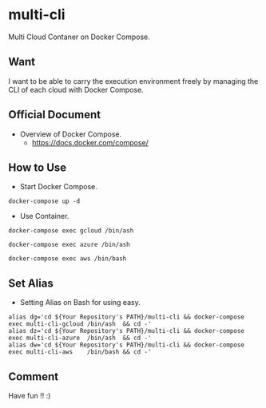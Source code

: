 # multi-cli

Multi Cloud Contaner on Docker Compose.

## Want

I want to be able to carry the execution environment freely by managing the CLI of each cloud with Docker Compose.

## Official Document

+ Overview of Docker Compose.
  + https://docs.docker.com/compose/

## How to Use

+ Start Docker Compose.

```
docker-compose up -d
```

+ Use Container.

```
docker-compose exec gcloud /bin/ash
```
```
docker-compose exec azure /bin/ash
```
```
docker-compose exec aws /bin/bash
```

## Set Alias

+ Setting Alias on Bash for using easy.

```
alias dg='cd ${Your Repository's PATH}/multi-cli && docker-compose exec multi-cli-gcloud /bin/ash  && cd -' 
alias dz='cd ${Your Repository's PATH}/multi-cli && docker-compose exec multi-cli-azure  /bin/ash  && cd -'
alias dw='cd ${Your Repository's PATH}/multi-cli && docker-compose exec multi-cli-aws    /bin/bash && cd -'
```

## Comment

Have fun !! :)
